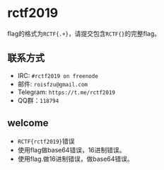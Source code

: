 # rctf2019

flag的格式为`RCTF{.+}`，请提交包含`RCTF{}`的完整flag。

## 联系方式

- IRC: `#rctf2019 on freenode`
- 邮件: `roisfzu@gmail.com`
- Telegram: `https://t.me/rctf2019`
- QQ群：`118794`

## welcome

- `RCTF{rctf2019}`错误
- 使用flag做base64错误，16进制错误。
- 使用flag.做16进制错误，做base64错误。
